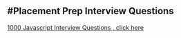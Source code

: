 #Placement Prep Interview Questions
---
[1000 Javascript Interview Questions , click here](https://github.com/sudheerj/javascript-interview-questions)